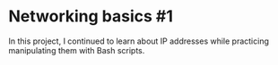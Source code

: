 # Networking basics #1

In this project, I continued to learn about IP addresses while practicing manipulating them with Bash scripts.

